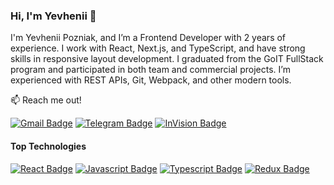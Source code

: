 ### Hi, I'm Yevhenii 👋

I'm Yevhenii Pozniak, and I’m a Frontend Developer with 2 years of experience. I work with React, Next.js, and TypeScript, and have strong skills in responsive layout development. I graduated from the GoIT FullStack program and participated in both team and commercial projects. I’m experienced with REST APIs, Git, Webpack, and other modern tools.

📫 Reach me out!

[![Gmail Badge](https://img.shields.io/badge/Pozniak%20Yevhenii-%23EA4335?style=flat&logo=gmail&logoColor=white&labelColor=%23EA4335)](mailto:pozniak.yevhenii@gmail.com)
[![Telegram Badge](https://img.shields.io/badge/Pozniak%20Yevhenii-%2326A5E4?style=flat&logo=telegram&logoColor=white&labelColor=%2326A5E4)](https://t.me/PozniakYevhenii)
[![InVision Badge](https://img.shields.io/badge/Pozniak%20Yevhenii-%2326A5E4?style=flat&logo=invision&logoColor=%2326A5E4&labelColor=%23fff)](https://www.linkedin.com/in/yevhen-pozniak/)

#### Top Technologies

[![React Badge](https://img.shields.io/badge/-React-61DBFB?style=for-the-badge&labelColor=black&logo=react&logoColor=61DBFB)](#)
[![Javascript Badge](https://img.shields.io/badge/-Javascript-F0DB4F?style=for-the-badge&labelColor=black&logo=javascript&logoColor=F0DB4F)](#)
[![Typescript Badge](https://img.shields.io/badge/-Typescript-007acc?style=for-the-badge&labelColor=black&logo=typescript&logoColor=007acc)](#)
[![Redux Badge](https://img.shields.io/badge/-Redux-764ABC?style=for-the-badge&labelColor=black&logo=redux&logoColor=764ABC)](#)
